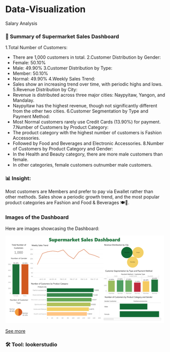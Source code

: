 # Data-Visualization
Salary Analysis

### 📌 Summary of Supermarket Sales Dashboard
1.Total Number of Customers:
- There are 1,000 customers in total.
2.Customer Distribution by Gender:
- Female: 50.10%
- Male: 49.90%
3.Customer Distribution by Type:
- Member: 50.10%
- Normal: 49.90%
4.Weekly Sales Trend:
- Sales show an increasing trend over time, with periodic highs and lows.
5.Revenue Distribution by City:
- Revenue is distributed across three major cities: Naypyitaw, Yangon, and Mandalay.
- Naypyitaw has the highest revenue, though not significantly different from the other two cities.
6.Customer Segmentation by Type and Payment Method:
- Most Normal customers rarely use Credit Cards (13.90%) for payment.
7.Number of Customers by Product Category:
- The product category with the highest number of customers is Fashion Accessories.
- Followed by Food and Beverages and Electronic Accessories.
8.Number of Customers by Product Category and Gender:
- In the Health and Beauty category, there are more male customers than female.
- In other categories, female customers outnumber male customers.
### 📊 Insight:
Most customers are Members and prefer to pay via Ewallet rather than other methods. Sales show a periodic growth trend, and the most popular product categories are Fashion and Food & Beverages 🍽️👗.

### Images of the Dashboard

Here are images showcasing the Dashboard:

<img src="https://github.com/paweenachodpaseart/Data-Visualization4/blob/main/Supermarket%20Dashboard.png?raw=true" width="500" />

[See more](https://github.com/paweenachodpaseart/Data-Visualization4/blob/main/Supermarket_Sale.twb)
### 🛠️ Tool: lookerstudio
